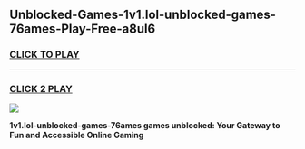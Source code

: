 
## Unblocked-Games-1v1.lol-unblocked-games-76ames-Play-Free-a8ul6
<h3>
<a href="https://premium76.site?title=1v1.lol-unblocked-games-76ames&ref=18A1">CLICK TO PLAY</a></h3>
<hr>

<h3>
<a href="https://premium76.site?title=1v1.lol-unblocked-games-76ames&ref=18A1">CLICK 2 PLAY</a>
  
</h3>

<a href="https://premium76.site?title=1v1.lol-unblocked-games-76ames&ref=18A1"><img src="https://clearcache.store/games.png"></a>


**1v1.lol-unblocked-games-76ames games unblocked: Your Gateway to Fun and Accessible Online Gaming**
